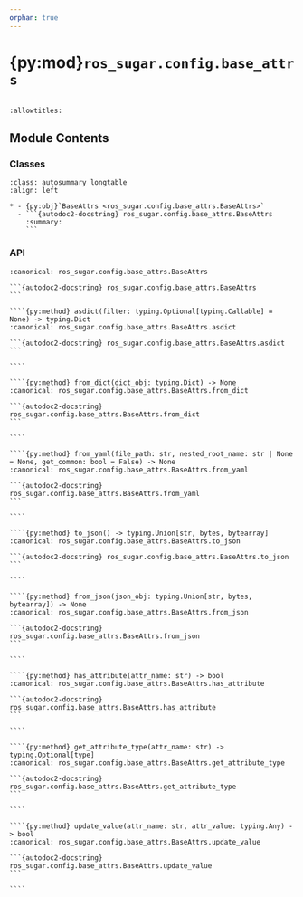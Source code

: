 ```yaml
---
orphan: true
---
```


# {py:mod}`ros_sugar.config.base_attrs`

```{py:module} ros_sugar.config.base_attrs
```

```{autodoc2-docstring} ros_sugar.config.base_attrs
:allowtitles:
```

## Module Contents

### Classes

````{list-table}
:class: autosummary longtable
:align: left

* - {py:obj}`BaseAttrs <ros_sugar.config.base_attrs.BaseAttrs>`
  - ```{autodoc2-docstring} ros_sugar.config.base_attrs.BaseAttrs
    :summary:
    ```
````

### API

`````{py:class} BaseAttrs
:canonical: ros_sugar.config.base_attrs.BaseAttrs

```{autodoc2-docstring} ros_sugar.config.base_attrs.BaseAttrs
```

````{py:method} asdict(filter: typing.Optional[typing.Callable] = None) -> typing.Dict
:canonical: ros_sugar.config.base_attrs.BaseAttrs.asdict

```{autodoc2-docstring} ros_sugar.config.base_attrs.BaseAttrs.asdict
```

````

````{py:method} from_dict(dict_obj: typing.Dict) -> None
:canonical: ros_sugar.config.base_attrs.BaseAttrs.from_dict

```{autodoc2-docstring} ros_sugar.config.base_attrs.BaseAttrs.from_dict
```

````

````{py:method} from_yaml(file_path: str, nested_root_name: str | None = None, get_common: bool = False) -> None
:canonical: ros_sugar.config.base_attrs.BaseAttrs.from_yaml

```{autodoc2-docstring} ros_sugar.config.base_attrs.BaseAttrs.from_yaml
```

````

````{py:method} to_json() -> typing.Union[str, bytes, bytearray]
:canonical: ros_sugar.config.base_attrs.BaseAttrs.to_json

```{autodoc2-docstring} ros_sugar.config.base_attrs.BaseAttrs.to_json
```

````

````{py:method} from_json(json_obj: typing.Union[str, bytes, bytearray]) -> None
:canonical: ros_sugar.config.base_attrs.BaseAttrs.from_json

```{autodoc2-docstring} ros_sugar.config.base_attrs.BaseAttrs.from_json
```

````

````{py:method} has_attribute(attr_name: str) -> bool
:canonical: ros_sugar.config.base_attrs.BaseAttrs.has_attribute

```{autodoc2-docstring} ros_sugar.config.base_attrs.BaseAttrs.has_attribute
```

````

````{py:method} get_attribute_type(attr_name: str) -> typing.Optional[type]
:canonical: ros_sugar.config.base_attrs.BaseAttrs.get_attribute_type

```{autodoc2-docstring} ros_sugar.config.base_attrs.BaseAttrs.get_attribute_type
```

````

````{py:method} update_value(attr_name: str, attr_value: typing.Any) -> bool
:canonical: ros_sugar.config.base_attrs.BaseAttrs.update_value

```{autodoc2-docstring} ros_sugar.config.base_attrs.BaseAttrs.update_value
```

````

`````
